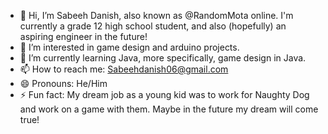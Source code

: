 - 👋 Hi, I’m Sabeeh Danish, also known as @RandomMota online. I'm currently a grade 12 high school student, and also (hopefully) an aspiring engineer in the future! 
- 👀 I’m interested in game design and arduino projects.
- 🌱 I’m currently learning Java, more specifically, game design in Java.
- 📫 How to reach me: Sabeehdanish06@gmail.com
- 😄 Pronouns: He/Him
- ⚡ Fun fact: My dream job as a young kid was to work for Naughty Dog and work on a game with them. Maybe in the future my dream will come true!

<!---
RandomMota/RandomMota is a ✨ special ✨ repository because its `README.md` (this file) appears on your GitHub profile.
You can click the Preview link to take a look at your changes.
--->
